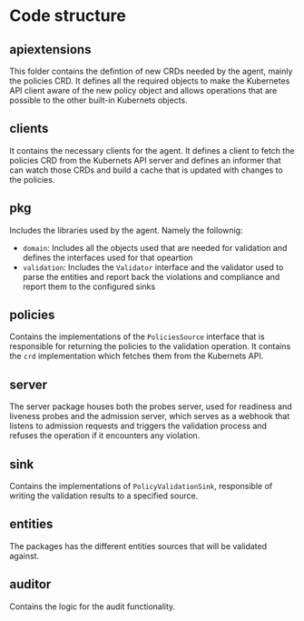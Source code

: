 # Code structure

## apiextensions

This folder contains the defintion of new CRDs needed by the agent, mainly the policies CRD. It defines all the required objects to make the Kubernetes API client aware of the new policy object and allows operations that are possible to the other built-in Kubernets objects.

## clients

It contains the necessary clients for the agent. It defines a client to fetch the policies CRD from the Kubernets API server and defines an informer that can watch those CRDs and build a cache that is updated with changes to the policies.

## pkg

Includes the libraries used by the agent. Namely the follownig:
- `domain`: Includes all the objects used that are needed for validation and defines the interfaces used for that opeartion
- `validation`: Includes the `Validator` interface and the validator used to parse the entities and report back the violations and compliance and report them to the configured sinks

## policies

Contains the implementations of the `PoliciesSource` interface that is responsible for returning the policies to the validation operation. It contains the `crd` implementation which fetches them from the Kubernets API.

## server

The server package houses both the probes server, used for readiness and liveness probes and the admission server, which serves as a webhook that listens to admission requests and triggers the validation process and refuses the operation if it encounters any violation.

## sink

Contains the implementations of `PolicyValidationSink`, responsible of writing the validation results to a specified source.

## entities

The packages has the different entities sources that will be validated against.

## auditor

Contains the logic for the audit functionality.
